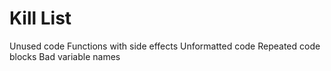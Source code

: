 Kill List
=========
Unused code
Functions with side effects
Unformatted code
Repeated code blocks
Bad variable names



